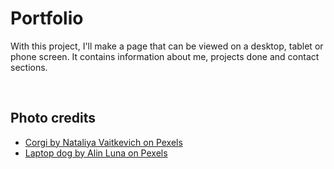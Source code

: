 # Portfolio

With this project, I'll make a page that can be viewed on a desktop, tablet or phone screen. 
It contains information about me, projects done and contact sections.

<br>

## Photo credits

- [Corgi by Nataliya Vaitkevich on Pexels](https://www.pexels.com/photo/cute-corgi-in-front-of-a-laptop-5122188/)
- [Laptop dog by Alin Luna on Pexels](https://www.pexels.com/photo/laptop-animal-dog-pet-14935859/)
